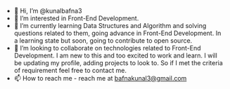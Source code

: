 - 👋 Hi, I’m @kunalbafna3
- 👀 I’m interested in Front-End Development.
- 🌱 I’m currently learning Data Structures and Algorithm and solving questions related to them, going advance in Front-End Development. In a learning state but soon, going to contribute to open source.
- 💞️ I’m looking to collaborate on technologies related to Front-End Development. I am new to this and too excited to work and learn. I will be updating my profile, adding projects to look to. So if I met the criteria of requirement feel free to contact me.
- 📫 How to reach me - reach me at bafnakunal3@gmail.com

<!---
kunalbafna3/kunalbafna3 is a ✨ special ✨ repository because its `README.md` (this file) appears on your GitHub profile.
You can click the Preview link to take a look at your changes.
--->
